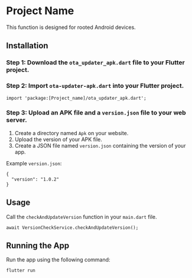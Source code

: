<h1>Project Name</h1>

<p>This function is designed for rooted Android devices.</p>

<h2>Installation</h2>

<h3>Step 1: Download the <code>ota_updater_apk.dart</code> file to your Flutter project.</h3>

<h3>Step 2: Import <code>ota-updater-apk.dart</code> into your Flutter project.</h3>

<pre><code>import 'package:[Project_name]/ota_updater_apk.dart';
</code></pre>

<h3>Step 3: Upload an APK file and a <code>version.json</code> file to your web server.</h3>

<ol>
  <li>Create a directory named <code>Apk</code> on your website.</li>
  <li>Upload the version of your APK file.</li>
  <li>Create a JSON file named <code>version.json</code> containing the version of your app.</li>
</ol>

<p>Example <code>version.json</code>:</p>

<pre><code>{
  "version": "1.0.2"
}
</code></pre>

<h2>Usage</h2>

<p>Call the <code>checkAndUpdateVersion</code> function in your <code>main.dart</code> file.</p>

<pre><code>await VersionCheckService.checkAndUpdateVersion();
</code></pre>

<h2>Running the App</h2>

<p>Run the app using the following command:</p>

<pre><code>flutter run
</code></pre>
